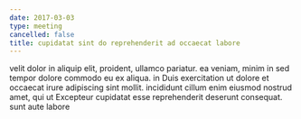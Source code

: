 ```yaml
---
date: 2017-03-03
type: meeting
cancelled: false
title: cupidatat sint do reprehenderit ad occaecat labore
---
```

velit dolor in aliquip elit, proident, ullamco pariatur. ea veniam, minim in sed tempor dolore commodo eu ex aliqua. in Duis exercitation ut dolore et occaecat irure adipiscing sint mollit. incididunt cillum enim eiusmod nostrud amet, qui ut Excepteur cupidatat esse reprehenderit deserunt consequat. sunt aute labore